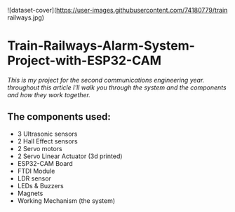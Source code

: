 ![dataset-cover](https://user-images.githubusercontent.com/74180779/train railways.jpg)
# Train-Railways-Alarm-System-Project-with-ESP32-CAM
*This is my project for the second communications engineering year. throughout this article I'll walk you through the system and the components and how they work together.*

## The components used:
- 3 Ultrasonic sensors
- 2 Hall Effect sensors
- 2 Servo motors
- 2 Servo Linear Actuator (3d printed)
- ESP32-CAM Board
- FTDI Module
- LDR sensor
- LEDs & Buzzers
- Magnets
- Working Mechanism (the system)
